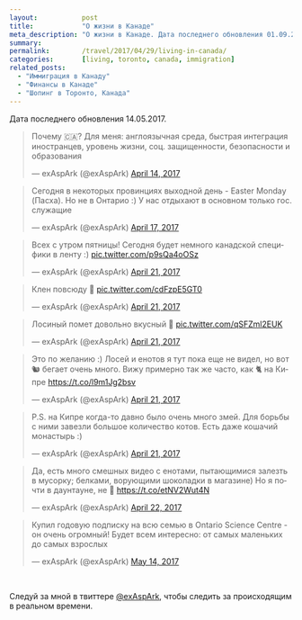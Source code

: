 ```yaml
---
layout:           post
title:            "О жизни в Канаде"
meta_description: "О жизни в Канаде. Дата последнего обновления 01.09.2017. Следуй за мной в твиттере @exAspArk, чтобы следить за происходящим в реальном времени :)"
summary:
permalink:        /travel/2017/04/29/living-in-canada/
categories:       [living, toronto, canada, immigration]
related_posts:
  - "Иммиграция в Канаду"
  - "Финансы в Канаде"
  - "Шопинг в Торонто, Канада"
---
```


Дата последнего обновления 14.05.2017.

<script src="//platform.twitter.com/widgets.js" charset="utf-8"></script>

<blockquote class="twitter-tweet" data-lang="en" data-link-color="#0076df" data-align="center"><p lang="ru" dir="ltr">Почему 🇨🇦? Для меня: англоязычная среда, быстрая интеграция иностранцев, уровень жизни, соц. защищенности, безопасности и образования</p>&mdash; exAspArk (@exAspArk) <a href="https://twitter.com/exAspArk/status/852765130605568000">April 14, 2017</a></blockquote>
<blockquote class="twitter-tweet" data-lang="en" data-link-color="#0076df" data-align="center"><p lang="ru" dir="ltr">Сегодня в некоторых провинциях выходной день - Easter Monday (Пасха). Но не в Онтарио :) У нас отдыхают в основном только гос. служащие</p>&mdash; exAspArk (@exAspArk) <a href="https://twitter.com/exAspArk/status/853852520065708032">April 17, 2017</a></blockquote>
<blockquote class="twitter-tweet" data-lang="en" data-link-color="#0076df" data-align="center"><p lang="ru" dir="ltr">Всех с утром пятницы! Сегодня будет немного канадской специфики в ленту :) <a href="https://t.co/p9sQa4oOSz">pic.twitter.com/p9sQa4oOSz</a></p>&mdash; exAspArk (@exAspArk) <a href="https://twitter.com/exAspArk/status/855302058760519680">April 21, 2017</a></blockquote>
<blockquote class="twitter-tweet" data-lang="en" data-link-color="#0076df" data-align="center"><p lang="ru" dir="ltr">Клен повсюду 🍁 <a href="https://t.co/cdFzpE5GT0">pic.twitter.com/cdFzpE5GT0</a></p>&mdash; exAspArk (@exAspArk) <a href="https://twitter.com/exAspArk/status/855358467124670464">April 21, 2017</a></blockquote>
<blockquote class="twitter-tweet" data-lang="en" data-link-color="#0076df" data-align="center"><p lang="ru" dir="ltr">Лосиный помет довольно вкусный 💩 <a href="https://t.co/qSFZml2EUK">pic.twitter.com/qSFZml2EUK</a></p>&mdash; exAspArk (@exAspArk) <a href="https://twitter.com/exAspArk/status/855474713409335301">April 21, 2017</a></blockquote>
<blockquote class="twitter-tweet" data-lang="en" data-link-color="#0076df" data-align="center"><p lang="ru" dir="ltr">Это по желанию :) Лосей и енотов я тут пока еще не видел, но вот 🐿️ бегает очень много. Вижу примерно так же часто, как 🐈 на Кипре <a href="https://t.co/l9m1Jg2bsv">https://t.co/l9m1Jg2bsv</a></p>&mdash; exAspArk (@exAspArk) <a href="https://twitter.com/exAspArk/status/855552407295668224">April 21, 2017</a></blockquote>
<blockquote class="twitter-tweet" data-lang="en" data-link-color="#0076df" data-align="center" data-conversation="none"><p lang="ru" dir="ltr">P.S. на Кипре когда-то давно было очень много змей. Для борьбы с ними завезли большое количество котов. Есть даже кошачий монастырь :)</p>&mdash; exAspArk (@exAspArk) <a href="https://twitter.com/exAspArk/status/855553525279064064">April 21, 2017</a></blockquote>
<blockquote class="twitter-tweet" data-lang="en" data-link-color="#0076df" data-align="center"><p lang="ru" dir="ltr">Да, есть много смешных видео с енотами, пытающимися залезть в мусорку; белками, ворующими шоколадки в магазине) Но я почти в даунтауне, не 👀 <a href="https://t.co/etNV2Wut4N">https://t.co/etNV2Wut4N</a></p>&mdash; exAspArk (@exAspArk) <a href="https://twitter.com/exAspArk/status/855772448482111489">April 22, 2017</a></blockquote>
<blockquote class="twitter-tweet" data-lang="en" data-link-color="#0076df" data-align="center"><p lang="ru" dir="ltr">Купил годовую подписку на всю семью в Ontario Science Centre - он очень огромный! Будет всем интересно: от самых маленьких до самых взрослых</p>&mdash; exAspArk (@exAspArk) <a href="https://twitter.com/exAspArk/status/863636875344568320">May 14, 2017</a></blockquote>

<br />

Следуй за мной в твиттере [@exAspArk](https://twitter.com/exaspark), чтобы следить за происходящим в реальном времени.

